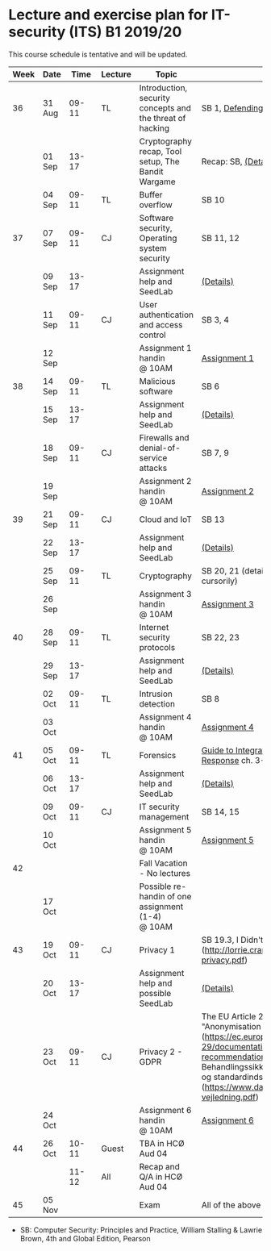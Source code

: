 # Lecture and exercise plan for IT-security (ITS) B1 2019/20

This course schedule is tentative and will be updated.

| Week | Date   | &nbsp;Time&nbsp; | Lecture | Topic                                                     | Material                                                                                                                                                                                                                                                                                                                                                       |
| ---- | ----   | -----            | ------- | -----                                                     | --------                                                                                                                                                                                                                                                                                                                                                       |
| 36   | 31 Aug | 09-11            | TL      | Introduction, security concepts and the threat of hacking | SB 1, [Defending the digital frontier, The Economist](https://www.economist.com/sites/default/files/20140712_cyber-security.pdf)                                                                                                                                                                                                                               |
|      | 01 Sep | 13-17            |         | Cryptography recap, Tool setup, The Bandit Wargame        | Recap: SB, [(Details)](exercises/exercise1.md) 2                                                                                                                                                                                                                                                                                                               |
|      | 04 Sep | 09-11            | TL      | Buffer overflow                                           | SB 10                                                                                                                                                                                                                                                                                                                                                          |
| 37   | 07 Sep | 09-11            | CJ      | Software security, Operating system security              | SB 11, 12                                                                                                                                                                                                                                                                                                                                                      |
|      | 09 Sep | 13-17            |         | Assignment help and SeedLab                               | [(Details)](exercises/exercise2.md)                                                                                                                                                                                                                                                                                                                            |
|      | 11 Sep | 09-11            | CJ      | User authentication and access control                    | SB 3, 4                                                                                                                                                                                                                                                                                                                                                        |
|      | 12 Sep |                  |         | Assignment 1 handin @ 10AM                                | [Assignment 1](assignments/assignment1.md)                                                                                                                                                                                                                                                                                                                     |
| 38   | 14 Sep | 09-11            | TL      | Malicious software                                        | SB 6                                                                                                                                                                                                                                                                                                                                                           |
|      | 15 Sep | 13-17            |         | Assignment help and SeedLab                               | [(Details)](exercises/exercise3.md)                                                                                                                                                                                                                                                                                                                            |
|      | 18 Sep | 09-11            | CJ      | Firewalls and denial-of-service attacks                   | SB 7, 9                                                                                                                                                                                                                                                                                                                                                        |
|      | 19 Sep |                  |         | Assignment 2 handin @ 10AM                                | [Assignment 2](assignments/assignment2.md)                                                                                                                                                                                                                                                                                                                     |
| 39   | 21 Sep | 09-11            | CJ      | Cloud and IoT                                             | SB 13                                                                                                                                                                                                                                                                                                                                                          |
|      | 22 Sep | 13-17            |         | Assignment help and SeedLab                               | [(Details)](exercises/exercise4.md)                                                                                                                                                                                                                                                                                                                            |
|      | 25 Sep | 09-11            | TL      | Cryptography                                              | SB 20, 21 (details on AES, AE, OCB, SHA and HMAC cursorily)                                                                                                                                                                                                                                                                                                    |
|      | 26 Sep |                  |         | Assignment 3 handin @ 10AM                                | [Assignment 3](assignments/assignment3.md)                                                                                                                                                                                                                                                                                                                     |
| 40   | 28 Sep | 09-11            | TL      | Internet security protocols                               | SB 22, 23                                                                                                                                                                                                                                                                                                                                                      |
|      | 29 Sep | 13-17            |         | Assignment help and SeedLab                               | [(Details)](exercises/exercise5.md)                                                                                                                                                                                                                                                                                                                            |
|      | 02 Oct | 09-11            | TL      | Intrusion detection                                       | SB 8                                                                                                                                                                                                                                                                                                                                                           |
|      | 03 Oct |                  |         | Assignment 4 handin @ 10AM                                | [Assignment 4](assignments/assignment4.md)                                                                                                                                                                                                                                                                                                                     |
| 41   | 05 Oct | 09-11            | TL      | Forensics                                                 | [Guide to Integrating Forensic Techniques into Incident Response](https://nvlpubs.nist.gov/nistpubs/Legacy/SP/nistspecialpublication800-86.pdf) ch. 3-5                                                                                                                                                                                                        |
|      | 06 Oct | 13-17            |         | Assignment help and SeedLab                               | [(Details)](exercises/exercise6.md)                                                                                                                                                                                                                                                                                                                            |
|      | 09 Oct | 09-11            | CJ      | IT security management                                    | SB 14, 15                                                                                                                                                                                                                                                                                                                                                      |
|      | 10 Oct |                  |         | Assignment 5 handin @ 10AM                                | [Assignment 5](assignments/assignment5.md)                                                                                                                                                                                                                                                                                                                     |
| 42   |        |                  |         | Fall Vacation - No lectures                               |                                                                                                                                                                                                                                                                                                                                                                |
|      | 17 Oct |                  |         | Possible re-handin of one assignment (1-4) @ 10AM         |                                                                                                                                                                                                                                                                                                                                                                |
| 43   | 19 Oct | 09-11            | CJ      | Privacy 1                                                 | SB 19.3, I Didn't Buy it for Myself, Cranor (http://lorrie.cranor.org/pubs/personalization-privacy.pdf)                                                                                                                                                                                                                                                        |
|      | 20 Oct | 13-17            |         | Assignment help and possible SeedLab                      | [(Details)](exercises/exercise7.md)                                                                                                                                                                                                                                                                                                                            |
|      | 23 Oct | 09-11            | CJ      | Privacy 2 - GDPR                                          | The EU Article 29 Data Protection WP - Opinion on "Anonymisation Techniques (https://ec.europa.eu/justice/article-29/documentation/opinion-recommendation/files/2014/wp216_en.pdf), Datatilsynet: Behandlingssikkerhed og databeskyttelse gennem design og standardindstillinger, del II (https://www.datatilsynet.dk/media/6879/artikel25og32-vejledning.pdf) |
|      | 24 Oct |                  |         | Assignment 6 handin @ 10AM                                | [Assignment 6](assignments/assignment6.md)                                                                                                                                                                                                                                                                                                                     |
| 44   | 26 Oct | 10-11            | Guest   | TBA  in HCØ Aud 04                                        |                                                                                                                                                                                                                                                                                                                                                                |
|      |        | 11-12            | All     | Recap and Q/A in HCØ Aud 04                               |                                                                                                                                                                                                                                                                                                                                                                |
| 45   | 05 Nov |                  |         | Exam                                                      | All of the above                                                                                                                                                                                                                                                                                                                                               |


* SB: Computer Security: Principles and Practice, William Stalling & Lawrie Brown, 4th and Global Edition, Pearson

